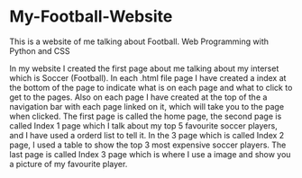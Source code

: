 # My-Football-Website

This is a website of me talking about Football.
Web Programming with Python and CSS

In my website I created the first page about me talking about my interset which is Soccer (Football). 
In each .html file page I have created a index at the bottom of the page to indicate what is on each page and what to click to get to the pages. 
Also on each page I have created at the top of the a navigation bar with each page linked on it, which will take you to the page when clicked. 
The first page is called the home page, the second page is called Index 1 page which I talk about my top 5 favourite soccer players, and I have used a orderd list to tell it. 
In the 3 page which is called Index 2 page, I used a table to show the top 3 most expensive soccer players. The last page is called Index 3 page which is where I use a image and show you a picture of my favourite player.
